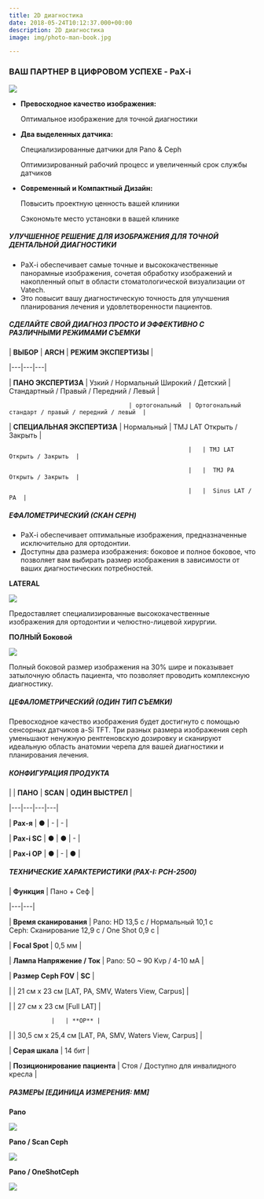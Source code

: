 ```yaml
---
title: 2D диагностика
date: 2018-05-24T10:12:37.000+00:00
description: 2D диагностика
image: img/photo-man-book.jpg

---
```

### ВАШ ПАРТНЕР В ЦИФРОВОМ УСПЕХЕ - PaX-i

![](/uploads/bed09e6e3f0232f14c4c202854e476aa.jpg)

* **Превосходное качество изображения:**

  Оптимальное изображение для точной диагностики
* **Два выделенных датчика:**

  Специализированные датчики для Pano & Ceph

  Оптимизированный рабочий процесс и увеличенный срок службы датчиков
* **Современный и Компактный Дизайн:**

  Повысить проектную ценность вашей клиники

  Сэкономьте место установки в вашей клинике

##### УЛУЧШЕННОЕ РЕШЕНИЕ ДЛЯ ИЗОБРАЖЕНИЯ ДЛЯ ТОЧНОЙ ДЕНТАЛЬНОЙ ДИАГНОСТИКИ

* PaX-i обеспечивает самые точные и высококачественные панорамные изображения, сочетая обработку изображений и накопленный опыт в области стоматологической визуализации от Vatech.
* Это повысит вашу диагностическую точность для улучшения планирования лечения и удовлетворенности пациентов.

##### СДЕЛАЙТЕ СВОЙ ДИАГНОЗ ПРОСТО И ЭФФЕКТИВНО С РАЗЛИЧНЫМИ РЕЖИМАМИ СЪЕМКИ

| **ВЫБОР**  | **ARCH**  | **РЕЖИМ ЭКСПЕРТИЗЫ**  |

|---|---|---|

| **ПАНО ЭКСПЕРТИЗА**  | Узкий / Нормальный Широкий / Детский  | Стандартный / Правый / Передний / Левый  |

                                      | ортогональный  | Ортогональный стандарт / правый / передний / левый  |

| **СПЕЦИАЛЬНАЯ ЭКСПЕРТИЗА**  | Нормальный  | TMJ LAT Открыть / Закрыть  |

                                                       |   | TMJ LAT Открыть / Закрыть  |

                                                       |   |  TMJ PA Открыть / Закрыть  |

                                                       |   |  Sinus LAT / PA  |

##### ЕФАЛОМЕТРИЧЕСКИЙ (СКАН CEPH)

* PaX-i обеспечивает оптимальные изображения, предназначенные исключительно для ортодонтии.
* Доступны два размера изображения: боковое и полное боковое, что позволяет вам выбирать размер изображения в зависимости от ваших диагностических потребностей.

**LATERAL**

![](/uploads/5_Pax-i3D_25.png)

Предоставляет специализированные высококачественные изображения для ортодонтии и челюстно-лицевой хирургии.

**ПОЛНЫЙ Боковой**

![](/uploads/5_Pax-i3D_26.png)

Полный боковой размер изображения на 30% шире и показывает затылочную область пациента, что позволяет проводить комплексную диагностику.

##### ЦЕФАЛОМЕТРИЧЕСКИЙ (ОДИН ТИП СЪЕМКИ)

Превосходное качество изображения будет достигнуто с помощью сенсорных датчиков a-Si TFT. Три разных размера изображения ceph уменьшают ненужную рентгеновскую дозировку и сканируют идеальную область анатомии черепа для вашей диагностики и планирования лечения.

##### КОНФИГУРАЦИЯ ПРОДУКТА

|   | **ПАНО**  | **SCAN**  | **ОДИН ВЫСТРЕЛ**  |

|---|---|---|---|

| **Pax-я**  | ●  | -  | -  |

| **Pax-i SC**  | ●  | ●  | -  |

| **Pax-i OP**  | ●  | -  | ●  |

##### ТЕХНИЧЕСКИЕ ХАРАКТЕРИСТИКИ (PAX-I: PCH-2500)

| **Функция**  | Пано + Сеф  |

|---|---|

| **Время сканирования**  | Pano: HD 13,5 с / Нормальный 10,1 с  
Ceph: Сканирование 12,9 с / One Shot 0,9 с  |

| **Focal Spot**  | 0,5 мм  |

| **Лампа Напряжение / Ток**  | Pano: 50 \~ 90 Kvp / 4-10 мА  |

| **Размер Ceph FOV**  | **SC**  |

|   | 21 см x 23 см \[LAT, PA, SMV, Waters View, Carpus\] |

|   | 27 см x 23 см \[Full LAT\] |

                |   | **OP** |

|   | 30,5 см x 25,4 см \[LAT, PA, SMV, Waters View, Carpus\] |

| **Серая шкала**  | 14 бит  |

| **Позиционирование пациента**  | Стоя / Доступно для инвалидного кресла  |

##### РАЗМЕРЫ \[ЕДИНИЦА ИЗМЕРЕНИЯ: ММ\]

**Pano**

![](/uploads/PaX-i_33.png)

**Pano / Scan Ceph**

![](/uploads/PaX-i_35.png)

**Pano / OneShotCeph**

![](/uploads/PaX-i_37.png)
